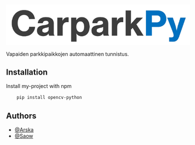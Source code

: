 ![Logo](https://github.com/Arskakoo/CarparkPy/blob/main/image/Logo.png)

Vapaiden parkkipaikkojen automaattinen tunnistus.

## Installation

Install my-project with npm

```bash
    pip install opencv-python
```

## Authors

- [@Arska](https://www.github.com/arskakoo)
- [@Saow](https://www.github.com/saow)
